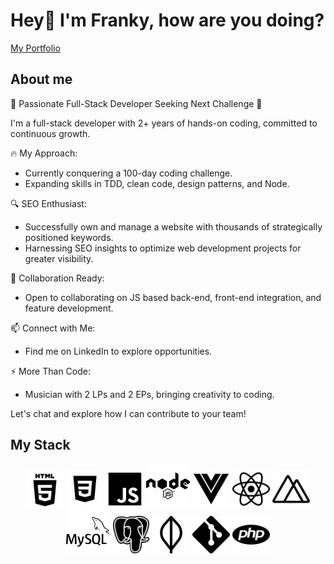 # Hey👋 I'm Franky, how are you doing?

[My Portfolio](https://fmelero.dev)

## About me

🚀 Passionate Full-Stack Developer Seeking Next Challenge 🚀

I'm a full-stack developer with 2+ years of hands-on coding, committed to continuous growth.

🔥 My Approach:

- Currently conquering a 100-day coding challenge.
- Expanding skills in TDD, clean code, design patterns, and Node.

🔍 SEO Enthusiast:

- Successfully own and manage a website with thousands of strategically positioned keywords.
- Harnessing SEO insights to optimize web development projects for greater visibility.

👯 Collaboration Ready:
- Open to collaborating on JS based back-end, front-end integration, and feature development.

📫 Connect with Me:
- Find me on LinkedIn to explore opportunities.

⚡ More Than Code:
- Musician with 2 LPs and 2 EPs, bringing creativity to coding.

Let's chat and explore how I can contribute to your team!

## My Stack

<p align="center">
	<img title="HTML5" alt="HTML5" src="./imgs/html5.png" width="60" height="60" />
    <img title="CSS" alt="CSS" src="./imgs/css.png" width="60" height="60" />   
    <img title="JS" alt="JS" src="./imgs/js.png" width="60" height="60" /> 
    <img title="NODE" alt="NODE" src="./imgs/node.png" width="70" height="70" />  
    <img title="VUE" alt="VUE" src="./imgs/vue.png" width="60" height="60" />  
    <img title="REACT" alt="REACT" src="./imgs/react.png" width="60" height="60" />  
    <img title="NUXT" alt="NUXT" src="./imgs/nuxt.png" width="60" height="60" />  
    <img title="MYSQL" alt="MYSQL" src="./imgs/mysql.png" width="70" height="70" />  
    <img title="POSTGRESQL" alt="POSTGRESQL" src="./imgs/postgresql.png" width="60" height="60" />  
    <img title="MONGO" alt="MONGO" src="./imgs/mongo.png" width="60" height="60" />  
    <img title="GIT" alt="GIT" src="./imgs/git.png" width="60" height="60" />  
    <img title="PHP" alt="PHP" src="./imgs/php.png" width="60" height="60" />  
 
</p>





<!--
**frankymelero/frankymelero** is a ✨ _special_ ✨ repository because its `README.md` (this file) appears on your GitHub profile.

Here are some ideas to get you started:

- 🔭 I’m currently working on ...
- 🌱 I’m currently learning ...
- 👯 I’m looking to collaborate on ...
- 🤔 I’m looking for help with ...
- 💬 Ask me about ...
- 📫 How to reach me: ...
- 😄 Pronouns: ...
- ⚡ Fun fact: ...
-->
